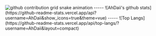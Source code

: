 <picture>
  <source media="(prefers-color-scheme: dark)" srcset="https://raw.githubusercontent.com/AhDaii/AhDaii/blob/output/github-contribution-grid-snake-dark.svg">
  <source media="(prefers-color-scheme: light)" srcset="https://raw.githubusercontent.com/AhDaii/AhDaii/blob/output/github-contribution-grid-snake.svg">
  <img alt="github contribution grid snake animation" src="https://raw.githubusercontent.com/AhDaii/AhDaii/blob/output/github-contribution-grid-snake.svg">
</picture>
-----
![AhDaii's github stats](https://github-readme-stats.vercel.app/api?username=AhDaii&show_icons=true&theme=vue)
-----
![Top Langs](https://github-readme-stats.vercel.app/api/top-langs/?username=AhDaii&layout=compact)

